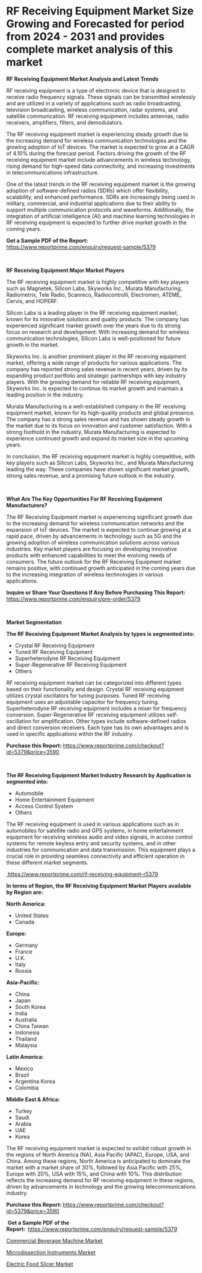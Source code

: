 <p><h1>RF Receiving Equipment Market Size Growing and Forecasted for period from 2024 - 2031 and provides complete market analysis of this market</h1></p><p><strong>RF Receiving Equipment Market Analysis and Latest Trends</strong></p>
<p><p>RF receiving equipment is a type of electronic device that is designed to receive radio frequency signals. These signals can be transmitted wirelessly and are utilized in a variety of applications such as radio broadcasting, television broadcasting, wireless communication, radar systems, and satellite communication. RF receiving equipment includes antennas, radio receivers, amplifiers, filters, and demodulators.</p><p>The RF receiving equipment market is experiencing steady growth due to the increasing demand for wireless communication technologies and the growing adoption of IoT devices. The market is expected to grow at a CAGR of 4.10% during the forecast period. Factors driving the growth of the RF receiving equipment market include advancements in wireless technology, rising demand for high-speed data connectivity, and increasing investments in telecommunications infrastructure.</p><p>One of the latest trends in the RF receiving equipment market is the growing adoption of software-defined radios (SDRs) which offer flexibility, scalability, and enhanced performance. SDRs are increasingly being used in military, commercial, and industrial applications due to their ability to support multiple communication protocols and waveforms. Additionally, the integration of artificial intelligence (AI) and machine learning technologies in RF receiving equipment is expected to further drive market growth in the coming years.</p></p>
<p><strong>Get a Sample PDF of the Report:&nbsp;</strong> <a href="https://www.reportprime.com/enquiry/request-sample/5379">https://www.reportprime.com/enquiry/request-sample/5379</a></p>
<p>&nbsp;</p>
<p><strong>RF Receiving Equipment Major Market Players</strong></p>
<p><p>The RF receiving equipment market is highly competitive with key players such as Magnetek, Silicon Labs, Skyworks Inc., Murata Manufacturing, Radiometrix, Tele Radio, Scanreco, Radiocontrolli, Electromen, ATEME, Cervis, and HOPERF. </p><p>Silicon Labs is a leading player in the RF receiving equipment market, known for its innovative solutions and quality products. The company has experienced significant market growth over the years due to its strong focus on research and development. With increasing demand for wireless communication technologies, Silicon Labs is well-positioned for future growth in the market.</p><p>Skyworks Inc. is another prominent player in the RF receiving equipment market, offering a wide range of products for various applications. The company has reported strong sales revenue in recent years, driven by its expanding product portfolio and strategic partnerships with key industry players. With the growing demand for reliable RF receiving equipment, Skyworks Inc. is expected to continue its market growth and maintain a leading position in the industry.</p><p>Murata Manufacturing is a well-established company in the RF receiving equipment market, known for its high-quality products and global presence. The company has a strong sales revenue and has shown steady growth in the market due to its focus on innovation and customer satisfaction. With a strong foothold in the industry, Murata Manufacturing is expected to experience continued growth and expand its market size in the upcoming years.</p><p>In conclusion, the RF receiving equipment market is highly competitive, with key players such as Silicon Labs, Skyworks Inc., and Murata Manufacturing leading the way. These companies have shown significant market growth, strong sales revenue, and a promising future outlook in the industry.</p></p>
<p>&nbsp;</p>
<p><strong>What Are The Key Opportunities For RF Receiving Equipment Manufacturers?</strong></p>
<p><p>The RF Receiving Equipment market is experiencing significant growth due to the increasing demand for wireless communication networks and the expansion of IoT devices. The market is expected to continue growing at a rapid pace, driven by advancements in technology such as 5G and the growing adoption of wireless communication solutions across various industries. Key market players are focusing on developing innovative products with enhanced capabilities to meet the evolving needs of consumers. The future outlook for the RF Receiving Equipment market remains positive, with continued growth anticipated in the coming years due to the increasing integration of wireless technologies in various applications.</p></p>
<p><strong>Inquire or Share Your Questions If Any Before Purchasing This Report:</strong> <a href="https://www.reportprime.com/enquiry/pre-order/5379">https://www.reportprime.com/enquiry/pre-order/5379</a></p>
<p>&nbsp;</p>
<p><strong>Market Segmentation</strong></p>
<p><strong>The RF Receiving Equipment Market Analysis by types is segmented into:</strong></p>
<p><ul><li>Crystal RF Receiving Equipment</li><li>Tuned RF Receiving Equipment</li><li>Superheterodyne RF Receiving Equipment</li><li>Super-Regenerative RF Receiving Equipment</li><li>Others</li></ul></p>
<p><p>RF receiving equipment market can be categorized into different types based on their functionality and design. Crystal RF receiving equipment utilizes crystal oscillators for tuning purposes. Tuned RF receiving equipment uses an adjustable capacitor for frequency tuning. Superheterodyne RF receiving equipment includes a mixer for frequency conversion. Super-Regenerative RF receiving equipment utilizes self-oscillation for amplification. Other types include software-defined radios and direct conversion receivers. Each type has its own advantages and is used in specific applications within the RF industry.</p></p>
<p><strong>Purchase this Report:&nbsp;</strong><a href="https://www.reportprime.com/checkout?id=5379&price=3590">https://www.reportprime.com/checkout?id=5379&price=3590</a></p>
<p>&nbsp;</p>
<p><strong>The RF Receiving Equipment Market Industry Research by Application is segmented into:</strong></p>
<p><ul><li>Automobile</li><li>Home Entertainment Equipment</li><li>Access Control System</li><li>Others</li></ul></p>
<p><p>The RF receiving equipment is used in various applications such as in automobiles for satellite radio and GPS systems, in home entertainment equipment for receiving wireless audio and video signals, in access control systems for remote keyless entry and security systems, and in other industries for communication and data transmission. This equipment plays a crucial role in providing seamless connectivity and efficient operation in these different market segments.</p></p>
<p><a href="https://www.reportprime.com/rf-receiving-equipment-r5379">&nbsp;https://www.reportprime.com/rf-receiving-equipment-r5379</a></p>
<p><strong>In terms of Region, the RF Receiving Equipment Market Players available by Region are:</strong></p>
<p>
    <p> <strong> North America: </strong>
        <ul>
            <li>United States</li>
            <li>Canada</li>
        </ul>
        </p> 
    <p> <strong> Europe: </strong>
        <ul>
            <li>Germany</li>
            <li>France</li>
            <li>U.K.</li>
            <li>Italy</li>
            <li>Russia</li>
        </ul>
        </p> 
    <p> <strong> Asia-Pacific: </strong>
        <ul>
            <li>China</li>
            <li>Japan</li>
            <li>South Korea</li>
            <li>India</li>
            <li>Australia</li>
            <li>China Taiwan</li>
            <li>Indonesia</li>
            <li>Thailand</li>
            <li>Malaysia</li>
        </ul>
        </p> 
    <p> <strong> Latin America: </strong>
        <ul>
            <li>Mexico</li>
            <li>Brazil</li>
            <li>Argentina Korea</li>
            <li>Colombia</li>
        </ul>
        </p> 
    <p> <strong> Middle East & Africa: </strong>
        <ul>
            <li>Turkey</li>
            <li>Saudi</li>
            <li>Arabia</li>
            <li>UAE</li>
            <li>Korea</li>
        </ul>
    </p>
    </p>
<p><p>The RF receiving equipment market is expected to exhibit robust growth in the regions of North America (NA), Asia Pacific (APAC), Europe, USA, and China. Among these regions, North America is anticipated to dominate the market with a market share of 30%, followed by Asia Pacific with 25%, Europe with 20%, USA with 15%, and China with 10%. This distribution reflects the increasing demand for RF receiving equipment in these regions, driven by advancements in technology and the growing telecommunications industry.</p></p>
<p><strong>Purchase this Report: </strong><a href="https://www.reportprime.com/checkout?id=5379&price=3590">https://www.reportprime.com/checkout?id=5379&price=3590</a></p>
<p>&nbsp;<strong>Get a Sample PDF of the Report:&nbsp;&nbsp;</strong><a href="https://www.reportprime.com/enquiry/request-sample/5379">https://www.reportprime.com/enquiry/request-sample/5379</a></p>
<p><strong></strong></p>
<p><p><a href="https://www.linkedin.com/pulse/commercial-beverage-machine-market-furnishes-information-share-gnz1f">Commercial Beverage Machine Market</a></p><p><a href="https://www.linkedin.com/pulse/microdissection-instruments-market-comprehensive-assessment-rda0e">Microdissection Instruments Market</a></p><p><a href="https://www.linkedin.com/pulse/electric-food-slicer-market-report-reveals-latest-trends-growth-8oeje">Electric Food Slicer Market</a></p></p>